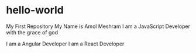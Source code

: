 # hello-world
My First Repository
My Name is Amol Meshram
I am a JavaScript Developer with the grace of god

I am a Angular Developer
I am a React Developer
